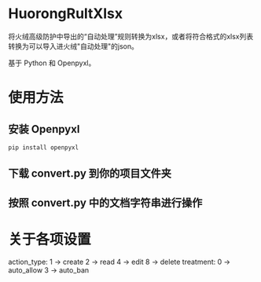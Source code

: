 # HuorongRultXlsx
将火绒高级防护中导出的“自动处理”规则转换为xlsx，或者将符合格式的xlsx列表转换为可以导入进火绒"自动处理"的json。

基于 Python 和 Openpyxl。

# 使用方法
## 安装 Openpyxl
`pip install openpyxl`
## 下载 convert.py 到你的项目文件夹
## 按照 convert.py 中的文档字符串进行操作

# 关于各项设置
action_type:
 1 -> create
 2 -> read
 4 -> edit
 8 -> delete
treatment:
 0 -> auto_allow
 3 -> auto_ban
